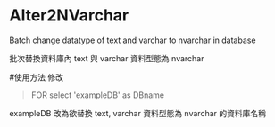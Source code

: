 # Alter2NVarchar
Batch change datatype of text and varchar to nvarchar in database

批次替換資料庫內 text 與 varchar 資料型態為 nvarchar

#使用方法
修改
>FOR select 'exampleDB' as DBname

exampleDB 改為欲替換 text, varchar 資料型態為 nvarchar 的資料庫名稱
